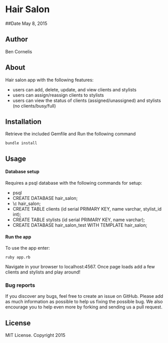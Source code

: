 # Hair Salon

##Date
May 8, 2015

## Author
Ben Cornelis

## About

Hair salon app with the following features:

- users can add, delete, update, and view clients and stylists
- users can assign/reassign clients to stylists
- users can view the status of clients (assigned/unassigned) and stylists (no clients/busy/full)

## Installation


Retrieve the included Gemfile and Run the following command
```
bundle install
```

## Usage

#### Database setup

Requires a psql database with the following commands for setup:

- psql
- CREATE DATABASE hair_salon;
- \c hair_salon;
- CREATE TABLE clients (id serial PRIMARY KEY, name varchar, stylist_id int);
- CREATE TABLE stylists (id serial PRIMARY KEY, name varchar);
- CREATE DATABASE hair_salon_test WITH TEMPLATE hair_salon;


#### Run the app

To use the app enter:
```
ruby app.rb
```
Navigate in your browser to localhost:4567. Once page loads add a few clients and stylists and play around!

### Bug reports

If you discover any bugs, feel free to create an issue on GitHub. Please add as much information as
possible to help us fixing the possible bug. We also encourage you to help even more by forking and
sending us a pull request.


## License

MIT License. Copyright 2015
